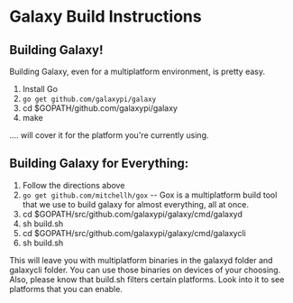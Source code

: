 # Galaxy Build Instructions

## Building Galaxy!

Building Galaxy, even for a multiplatform environment, is pretty easy.

1) Install Go
2) `go get github.com/galaxypi/galaxy`
3) cd $GOPATH/github.com/galaxypi/galaxy
4) make

.... will cover it for the platform you're currently using.

## Building Galaxy for Everything:

1) Follow the directions above
2) `go get github.com/mitchellh/gox`  -- Gox is a multiplatform build tool that we use to build galaxy for almost everything, all at once.
3) cd $GOPATH/src/github.com/galaxypi/galaxy/cmd/galaxyd
4) sh build.sh
5) cd $GOPATH/src/github.com/galaxypi/galaxy/cmd/galaxycli
6) sh build.sh

This will leave you with multiplatform binaries in the galaxyd folder and galaxycli folder.  You can use those binaries on devices of your choosing.  Also, please know that build.sh filters certain platforms.  Look into it to see platforms that you can enable.
